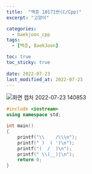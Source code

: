 ```yaml
---
title:  "백준 10171번(C/Cpp)"
excerpt: "고양이"

categories:
  - baekjoon_cpp
tags:
  - [백준, BaekJoon]

toc: true
toc_sticky: true
 
date: 2022-07-23
last_modified_at: 2022-07-23
---
```


![화면 캡처 2022-07-23 140853](https://user-images.githubusercontent.com/106606698/180591306-3d389306-e7ef-4e2e-ae94-be84de1bde9b.png)

```c++
#include <iostream>
using namespace std;

int main()
{
    printf("\\    /\\\n");
    printf(" )  ( ')\n");
    printf("(  /  )\n");
    printf(" \\(__)|\n");
    return 0;
}
```


